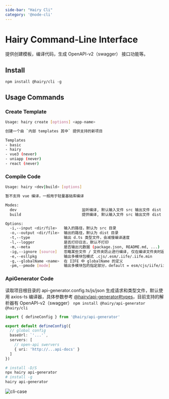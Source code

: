 ```yaml
---
side-bar: "Hairy Cli"
category: '@node-cli'
---
```


# Hairy Command-Line Interface

提供创建模板，编译代码，生成 OpenAPI-v2（swagger） 接口功能等。

## Install

`npm install @hairy/cli -g`

## Usage Commands

### Create Template

```sh
Usage: hairy create [options] <app-name>

创建一个由 `内部 templates 其中` 提供支持的新项目

Templates
- basic
- hairy
- vue3 (never)
- uniapp (never)
- react (never)
```

### Compile Code

```sh
Usage: hairy <dev|build> [options]

暂不支持 vue 编译，一般用于轻量基础库编译

Modes:
  dev                             监听编译, 默认输入文件 src 输出文件 dist
  build                           提供编译, 默认输入文件 src 输出文件 dist

Options:
  -i,--input <dir/file>   输入的路径，默认为 src 目录
  -o,--output <dir/file>  输出的路径，默认为 dist 目录
  -t,--type               输出 d.ts 类型文件，会减慢编译速度
  -l,--logger             是否打印日志，默认不打印
  -m,--meta               是否输出元数据 (package.json, README.md, ...)
  -ig,--ignore [source]   忽略某些文件 / 文件夹防止进行编译, 仅在编译文件夹时起效
  -e,--esllpkg            输出多模块包模式 .cjs/.esm/.iife/.iife.min
  -g,--globalName <name>  在 IIFE 中 globalName 的定义
  -pm,--pmode [mode]      输出多模块包的指定部分，default = esm/cjs/iife/iife-minify
```

### ApiGenerator Code

读取项目根目录的 api-generator.config.ts/js/json 生成请求和类型文件，默认使用 axios-ts 编译器，具体参数参考 [@hairy/api-generator#types](https://hairylib.com/swagger/#types)，目前支持的解析器有 OpenAPI-v2（swagger）
`npm install @hairy/api-generator @hairy/cli`

```ts
import { defineConfig } from '@hairy/api-generator'

export default defineConfig({
  // global config
  baseUrl: `'...'`,
  servers: [
    // open-api swervers
    { uri: 'http://...api-docs' }
  ]
})

```

```sh
# install -D/S
npx hairy api-generator
# install -g
hairy api-generator
```

![cli-case](/cli-case.gif)